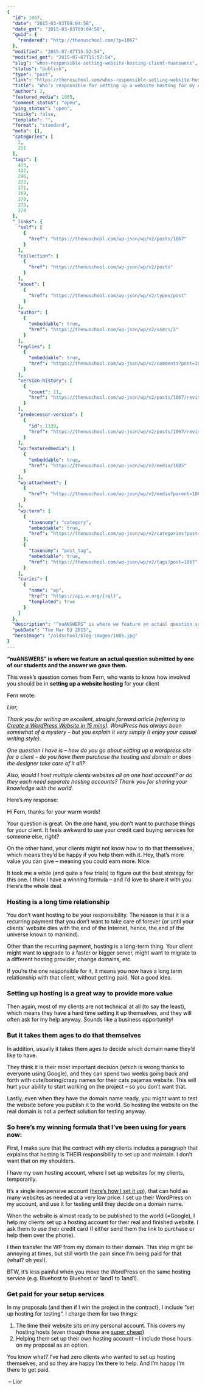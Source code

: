 ```yaml
---
{
  "id": 1067,
  "date": "2015-03-03T09:04:58",
  "date_gmt": "2015-03-03T09:04:58",
  "guid": {
    "rendered": "http://thenuschool.com/?p=1067"
  },
  "modified": "2015-07-07T15:52:54",
  "modified_gmt": "2015-07-07T15:52:54",
  "slug": "whos-responsible-setting-website-hosting-client-nuanswers",
  "status": "publish",
  "type": "post",
  "link": "https://thenuschool.com/whos-responsible-setting-website-hosting-client-nuanswers/",
  "title": "Who’s responsible for setting up a website hosting for my client? nuAnswers",
  "author": 2,
  "featured_media": 1085,
  "comment_status": "open",
  "ping_status": "open",
  "sticky": false,
  "template": "",
  "format": "standard",
  "meta": [],
  "categories": [
    2,
    251
  ],
  "tags": [
    433,
    432,
    246,
    272,
    271,
    269,
    270,
    273,
    274
  ],
  "_links": {
    "self": [
      {
        "href": "https://thenuschool.com/wp-json/wp/v2/posts/1067"
      }
    ],
    "collection": [
      {
        "href": "https://thenuschool.com/wp-json/wp/v2/posts"
      }
    ],
    "about": [
      {
        "href": "https://thenuschool.com/wp-json/wp/v2/types/post"
      }
    ],
    "author": [
      {
        "embeddable": true,
        "href": "https://thenuschool.com/wp-json/wp/v2/users/2"
      }
    ],
    "replies": [
      {
        "embeddable": true,
        "href": "https://thenuschool.com/wp-json/wp/v2/comments?post=1067"
      }
    ],
    "version-history": [
      {
        "count": 11,
        "href": "https://thenuschool.com/wp-json/wp/v2/posts/1067/revisions"
      }
    ],
    "predecessor-version": [
      {
        "id": 1139,
        "href": "https://thenuschool.com/wp-json/wp/v2/posts/1067/revisions/1139"
      }
    ],
    "wp:featuredmedia": [
      {
        "embeddable": true,
        "href": "https://thenuschool.com/wp-json/wp/v2/media/1085"
      }
    ],
    "wp:attachment": [
      {
        "href": "https://thenuschool.com/wp-json/wp/v2/media?parent=1067"
      }
    ],
    "wp:term": [
      {
        "taxonomy": "category",
        "embeddable": true,
        "href": "https://thenuschool.com/wp-json/wp/v2/categories?post=1067"
      },
      {
        "taxonomy": "post_tag",
        "embeddable": true,
        "href": "https://thenuschool.com/wp-json/wp/v2/tags?post=1067"
      }
    ],
    "curies": [
      {
        "name": "wp",
        "href": "https://api.w.org/{rel}",
        "templated": true
      }
    ]
  },
  "description": "“nuANSWERS” is where we feature an actual question submitted by one of our students and the answer we gave them. This week’s question comes from Fern, who wants to know how involved you should be in setting up a website hosting for your client Fern wrote: Lior, Thank you for writing an excellent, straight forward article [&hellip;]",
  "pubDate": "Tue Mar 03 2015",
  "heroImage": "/oldschool/blog-images/1085.jpg"
}
---
```


<p><span style="color: #000000;"><strong>“nuANSWERS” is where we feature an actual question submitted by one of our students and the answer we gave them.</strong></span></p>
<p><span style="color: #000000;">This week’s question comes from Fern, who wants to know how involved you should be in <strong>setting up a website hosting</strong> for your client</span></p>
<p><span style="color: #000000;">Fern wrote:</span></p>
<p><em><span style="color: #000000;">Lior,</span></em></p>
<p><em><span style="color: #000000;">Thank you for writing an excellent, straight forward article [referring to <a href="http://thenuschool.com/create-a-wordpress-website-just-15-min-no-coding-needed/" target="_blank" style="color: #000000;">Create a WordPress Website in 15 mins</a>]. WordPress has always been somewhat of a mystery &#8211; but you explain it very simply (I enjoy your casual writing style). </span></em></p>
<p><em><span style="color: #000000;">One question I have is &#8211; how do you go about setting up a wordpress site for a client &#8211; do you have them purchase the hosting and domain or does the designer take care of it all? </span></em></p>
<p><em><span style="color: #000000;">Also, would I host multiple clients websites all on one host account? or do they each need separate hosting accounts? Thank you for sharing your knowledge with the world.</span></em></p>
<p><span style="color: #000000;">Here’s my response:</span></p>
<p><span style="color: #000000;">Hi Fern, thanks for your warm words!</span></p>
<p><span style="color: #000000;">Your question is great. On the one hand, you don’t want to purchase things for your client. It feels awkward to use your credit card buying services for someone else, right?</span></p>
<p><span style="color: #000000;">On the other hand, your clients might not know how to do that themselves, which means they’d be happy if you help them with it. Hey, that’s more value you can give &#8211; meaning you could earn more. Nice.</span></p>
<p><span style="color: #000000;">It took me a while (and quite a few trials) to figure out the best strategy for this one. I think I have a winning formula &#8211; and I’d love to share it with you. Here’s the whole deal.</span></p>
<h3><span style="color: #000000;">Hosting is a long time relationship</span></h3>
<p><span style="color: #000000;">You don’t want hosting to be your responsibility. The reason is that it is a recurring payment that you don&#8217;t want to take care of forever (or until your clients&#8217; website dies with the end of the Internet, hence, the end of the universe known to mankind).</span></p>
<p><span style="color: #000000;">Other than the recurring payment, hosting is a long-term thing. Your client might want to upgrade to a faster or bigger server, might want to migrate to a different hosting provider, change domains, etc. </span></p>
<p><span style="color: #000000;">If you’re the one responsible for it, it means you now have a long term relationship with that client, without getting paid. Not a good idea.</span></p>
<h3><span style="color: #000000;">Setting up hosting is a great way to provide more value</span></h3>
<p><span style="color: #000000;">Then again, most of my clients are not technical at all (to say the least), which means they have a hard time setting it up themselves, and they will often ask for my help anyway. Sounds like a business opportunity!</span></p>
<h3><span style="color: #000000;">But it takes them ages to do that themselves</span></h3>
<p><span style="color: #000000;">In addition, usually it takes them ages to decide which domain name they&#8217;d like to have.</span></p>
<p><span style="color: #000000;">They think it is their most important decision (which is wrong thanks to everyone using Google), and they can spend two weeks going back and forth with cute/boring/crazy names for their cats pajamas website. This will hurt your ability to start working on the project &#8211; so you don&#8217;t want that.</span></p>
<p><span style="color: #000000;">Lastly, even when they have the domain name ready, you might want to test the website before you publish it to the world. So hosting the website on the real domain is not a perfect solution for testing anyway.</span></p>
<h3><span style="color: #000000;">So here&#8217;s my winning formula that I&#8217;ve been using for years now:</span></h3>
<p><span style="color: #000000;">First, I make sure that the contract with my clients includes a paragraph that explains that hosting is THEIR responsibility to set up and maintain. I don’t want that on my shoulders.</span></p>
<p><span style="color: #000000;">I have my own hosting account, where I set up websites for my clients, temporarily.</span></p>
<p><span style="color: #000000;">It&#8217;s a single inexpensive account (<a href="http://thenuschool.com/create-a-wordpress-website-just-15-min-no-coding-needed/" style="color: #000000;">here’s how I set it up</a>), that can hold as many websites as needed at a very low price. I set up their WordPress on my account, and use it for testing until they decide on a domain name.</span></p>
<p><span style="color: #000000;">When the website is almost ready to be published to the world (=Google), I help my clients set up a hosting account for their real and finished website. I ask them to use their credit card (I either send them the link to purchase or help them over the phone).</span></p>
<p><span style="color: #000000;">I then transfer the WP from my domain to their domain. This step might be annoying at times, but still worth the pain since I&#8217;m being paid for that (what? oh yes!).</span></p>
<p><span style="color: #000000;">BTW, it&#8217;s less painful when you move the WordPress on the same hosting service (e.g. Bluehost to Bluehost or 1and1 to 1and1).</span></p>
<h3><span style="color: #000000;">Get paid for your setup services</span></h3>
<p><span style="color: #000000;">In my proposals (and then if I win the project in the contract), I include &#8220;set up hosting for testing&#8221;. I charge them for two things:</span></p>
<ol>
<li><span style="color: #000000;">The time their website sits on my personal account. This covers my hosting hosts (even though those are <a href="http://thenuschool.com/create-a-wordpress-website-just-15-min-no-coding-needed/" style="color: #000000;">super cheap</a>)</span></li>
<li><span style="color: #000000;">Helping them set up their own hosting account &#8211; I include those hours on my proposal as an option.</span></li>
</ol>
<p><span style="color: #000000;">You know what? I’ve had zero clients who wanted to set up hosting themselves, and so they are happy I&#8217;m there to help. And I’m happy I’m there to get paid.</span></p>
<p><span style="color: #000000;"> &#8211; </span>Lior</p>
